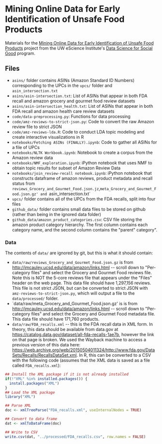 # Mining Online Data for Early Identification of Unsafe Food Products

Materials for the
[Mining Online Data for Early Identification of Unsafe Food Products](http://escience.washington.edu/dssg/project-summaries-2016/)
project from the UW eScience Institute's
[Data Science for Social Good](http://escience.washington.edu/dssg/) program.

## Files

* `asins/` folder contains ASINs (Amazon Standard ID Numbers) corresponding to
  the UPCs in the `upcs/` folder and `asin_intersection.txt`
* `asins/asin-intersection.txt`: List of ASINs that appear in both FDA recall
   and amazon grocery and gourmet food review  datasets
* `asins/asin-intersection_health.txt`: List of ASINs that appear in both FDA recall
   and amazon health care review datasets
* `code/data-preprocessing.py`: Functions for data processing
* `code/amz-reviews-to-strict-json.py`: Code to convert the raw Amazon review
  file to strict JSON
* `code/amz-reviews-lda.R`: Code to conduct LDA topic modeling and create
  interactive visualizations in R
* `notebooks/Fetching ASINs (FINALLY).ipynb`: Code to gather all ASINs for a
  file of UPCs
* `notebooks/NLTK Workbook.ipynb`: Notebook to create a corpus from the Amazon
  review data
* `notebooks/NMF_exploration.ipynb`: iPython notebook that uses NMF to obtain
  topic results for subset of Amazon Review Data
* `notebooks/join_review-recall notebook.ipynb`: iPython notebook that constructs
  dataframe of amazon reviews, product metadata and recall status from 
  `reviews_Grocery_and_Gourmet_Food.json.jz`,`meta_Grocery_and_Gourmet_Food.json.gz'
   and `asin_intersection.txt`
* `upcs/` folder contains all of the UPCs from the FDA recalls, split into four
  files
* `github_data/` folder contains small data files to be stored on github 
  (rather than being in the ignored data folder)
* `github_data/amazon_product_categories.csv`: CSV file storing the amazon product
   category hierarchy. The first column contains each category name, and the second
   column contains the "parent" category". 
  
### Data

The contents of `data/` are ignored by git, but this is what it should contain:

* `data/raw/reviews_Grocery_and_Gourmet_Food.json.gz` is from
  http://jmcauley.ucsd.edu/data/amazon/links.html -- scroll down to
  "Per-category files" and select the Grocery and Gourmet Food reviews file.
  Note this is NOT the 5-core reviews file that appears under the "Files" header
  on the web page. This data file should have 1,297,156 reviews. This file is
  not strict JSON, but can be converted to strict JSON with
  `amz-reviews-to-strict-json.py`, which will output a file to the
  `data/processed/` folder.
* `data/raw/meta_Grocery_and_Gourmet_Food.json.gz' is is from
  http://jmcauley.ucsd.edu/data/amazon/links.html -- scroll down to
  "Per-category files" and select the Grocery and Gourmet Food metadata file.
  This data file should have 171,760 products.
* `data/raw/FDA_recalls.xml` -- this is the FDA recall data in XML form. In theory,
  this data should be available from data.gov at
  https://catalog.data.gov/dataset/all-fda-recalls-1ae7b, however the link on
  that page is broken. We used the Wayback machine to access a previous version
  of this data here:
  https://web.archive.org/web/20150504011324/http://www.fda.gov/DataSets/Recalls/RecallsDataSet.xml.
  In R, this can be converted to a CSV with the following code (assumes that the
  XML data is saved as a file called `FDA_recalls.xml`):
  
```R
## Install the XML package if it is not already installed
if(!"XML" %in% installed.packages()) {
  install.packages("XML")
}
## Load the XML package
library("XML")

## Parse XML
doc <- xmlTreeParse("FDA_recalls.xml", useInternalNodes = TRUE)

## Convert to data frame
dat <- xmlToDataFrame(doc)

## Write to CSV
write.csv(dat, "../processed/FDA_recalls.csv", row.names = FALSE)
```

